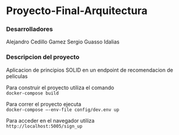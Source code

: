 # Proyecto-Final-Arquitectura
### Desarrolladores
Alejandro Cedillo Gamez
Sergio Guasso Idalias

### Descripcion del proyecto
Aplicacion de principios SOLID en un endpoint de recomendacion de peliculas

Para construir el proyecto utiliza el comando \
`docker-compose build`

Para correr el proyecto ejecuta \
`docker-compose –-env-file config/dev.env up`

Para acceder en el navegador utiliza \
`http://localhost:5005/sign_up`
